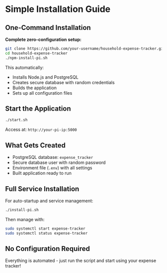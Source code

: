 # Simple Installation Guide

## One-Command Installation

**Complete zero-configuration setup:**

```bash
git clone https://github.com/your-username/household-expense-tracker.git
cd household-expense-tracker
./npm-install-pi.sh
```

This automatically:
- Installs Node.js and PostgreSQL
- Creates secure database with random credentials
- Builds the application
- Sets up all configuration files

## Start the Application

```bash
./start.sh
```

Access at: `http://your-pi-ip:5000`

## What Gets Created

- PostgreSQL database: `expense_tracker`
- Secure database user with random password
- Environment file (`.env`) with all settings
- Built application ready to run

## Full Service Installation

For auto-startup and service management:

```bash
./install-pi.sh
```

Then manage with:
```bash
sudo systemctl start expense-tracker
sudo systemctl status expense-tracker
```

## No Configuration Required

Everything is automated - just run the script and start using your expense tracker!